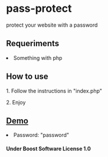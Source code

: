 # pass-protect
protect your website with a password

## Requeriments
<li>Something with php</li>

## How to use
<p>1. Follow the instructions in "index.php"</p>
<p>2. Enjoy</p>

## [Demo](https://pass-protect.l64.repl.co)
<li>Password: "password"</li>

#### Under Boost Software License 1.0
